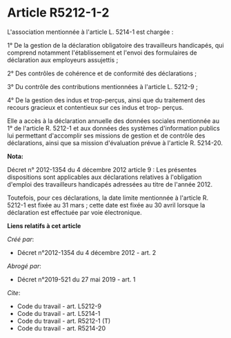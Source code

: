 # Article R5212-1-2

L'association mentionnée à l'article L. 5214-1 est chargée : 

1° De la gestion de la déclaration obligatoire des travailleurs handicapés, qui comprend notamment l'établissement et l'envoi
des formulaires de déclaration aux employeurs assujettis ; 

2° Des contrôles de cohérence et de conformité des déclarations ; 

3° Du contrôle des contributions mentionnées à l'article L. 5212-9 ; 

4° De la gestion des indus et trop-perçus, ainsi que du traitement des recours gracieux et contentieux sur ces indus et trop-
perçus. 

Elle a accès à la déclaration annuelle des données sociales mentionnée au 1° de l'article R. 5212-1 et aux données des
systèmes d'information publics lui permettant d'accomplir ses missions de gestion et de contrôle des déclarations, ainsi que
sa mission d'évaluation prévue à l'article R. 5214-20.

**Nota:**

Décret n° 2012-1354 du 4 décembre 2012 article 9 : Les présentes dispositions sont applicables aux déclarations relatives à
l'obligation d'emploi des travailleurs handicapés adressées au titre de l'année 2012.

Toutefois, pour ces déclarations, la date limite mentionnée à l'article R. 5212-1 est fixée au 31 mars ; cette date est fixée
au 30 avril lorsque la déclaration est effectuée par voie électronique.

**Liens relatifs à cet article**

_Créé par_:

  - Décret n°2012-1354 du 4 décembre 2012 - art. 2

_Abrogé par_:

  - Décret n°2019-521 du 27 mai 2019 - art. 1

_Cite_:

  - Code du travail - art. L5212-9
  - Code du travail - art. L5214-1
  - Code du travail - art. R5212-1 (T)
  - Code du travail - art. R5214-20
